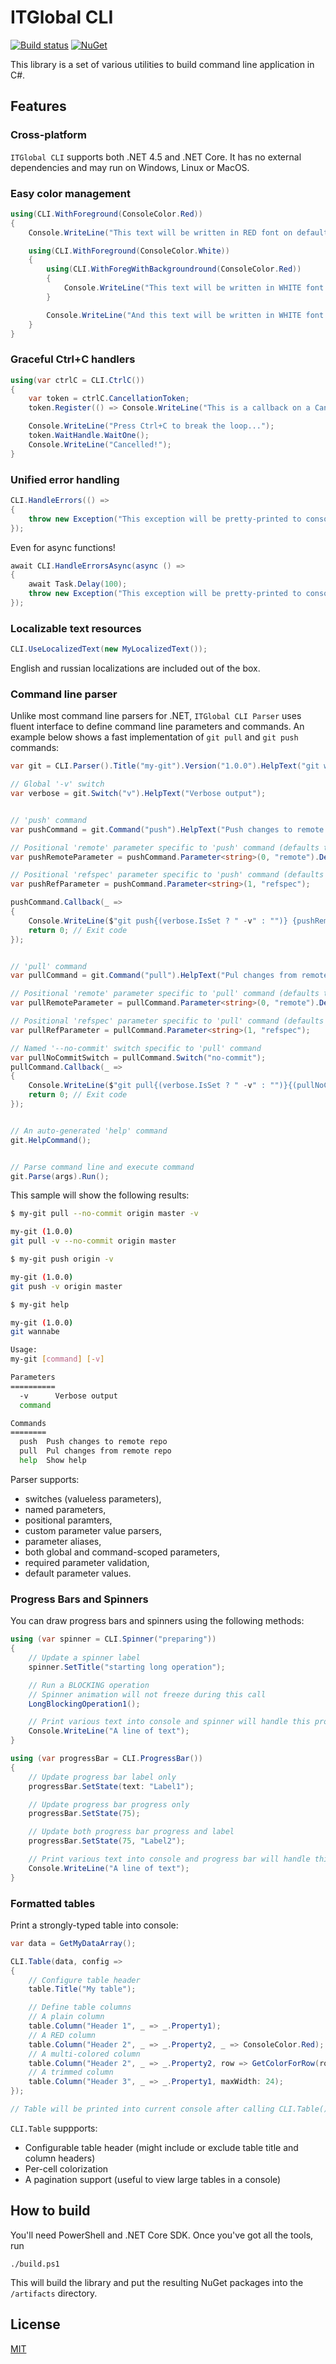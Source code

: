 # ITGlobal CLI

[![Build status](https://ci.appveyor.com/api/projects/status/y7e2wbpoeelabba1/branch/master?svg=true)](https://ci.appveyor.com/project/kapitanov/cli/branch/master)
[![NuGet](https://img.shields.io/nuget/v/ITGlobal.CLI.svg?maxAge=2592000)](https://www.nuget.org/packages/ITGlobal.CLI/)

This library is a set of various utilities to build command line application in C#.

## Features

### Cross-platform

`ITGlobal CLI` supports both .NET 4.5 and .NET Core. It has no external dependencies and may run on Windows, Linux or MacOS.

### Easy color management

```csharp
using(CLI.WithForeground(ConsoleColor.Red))
{
    Console.WriteLine("This text will be written in RED font on default background");

    using(CLI.WithForeground(ConsoleColor.White))
    {
        using(CLI.WithForegWithBackgroundround(ConsoleColor.Red))
        {
            Console.WriteLine("This text will be written in WHITE font on RED background");
        }

        Console.WriteLine("And this text will be written in WHITE font on default background");
    }
}
```

### Graceful Ctrl+C handlers

```csharp
using(var ctrlC = CLI.CtrlC())
{
    var token = ctrlC.CancellationToken;
    token.Register(() => Console.WriteLine("This is a callback on a CancellationToken"));

    Console.WriteLine("Press Ctrl+C to break the loop...");
    token.WaitHandle.WaitOne();
    Console.WriteLine("Cancelled!");
}
```

### Unified error handling

```csharp
CLI.HandleErrors(() =>
{
    throw new Exception("This exception will be pretty-printed to console");
});
```

Even for async functions!

```csharp
await CLI.HandleErrorsAsync(async () =>
{
    await Task.Delay(100);
    throw new Exception("This exception will be pretty-printed to console");
});
```

### Localizable text resources

```csharp
CLI.UseLocalizedText(new MyLocalizedText());
```

English and russian localizations are included out of the box.

### Command line parser

Unlike most command line parsers for .NET, `ITGlobal CLI Parser` uses fluent interface to define command line parameters and commands.
An example below shows a fast implementation of `git pull` and `git push` commands:

```csharp
var git = CLI.Parser().Title("my-git").Version("1.0.0").HelpText("git wannabe");

// Global '-v' switch
var verbose = git.Switch("v").HelpText("Verbose output");


// 'push' command
var pushCommand = git.Command("push").HelpText("Push changes to remote repo");

// Positional 'remote' parameter specific to 'push' command (defaults to 'origin')
var pushRemoteParameter = pushCommand.Parameter<string>(0, "remote").DefaultValue("origin");

// Positional 'refspec' parameter specific to 'push' command (defaults to null)
var pushRefParameter = pushCommand.Parameter<string>(1, "refspec");

pushCommand.Callback(_ =>
{
    Console.WriteLine($"git push{(verbose.IsSet ? " -v" : "")} {pushRemoteParameter.Value} {pushRefParameter.Value}");
    return 0; // Exit code
});


// 'pull' command
var pullCommand = git.Command("pull").HelpText("Pul changes from remote repo");

// Positional 'remote' parameter specific to 'pull' command (defaults to 'origin')
var pullRemoteParameter = pullCommand.Parameter<string>(0, "remote").DefaultValue("origin");

// Positional 'refspec' parameter specific to 'pull' command (defaults to null)
var pullRefParameter = pullCommand.Parameter<string>(1, "refspec");

// Named '--no-commit' switch specific to 'pull' command
var pullNoCommitSwitch = pullCommand.Switch("no-commit");
pullCommand.Callback(_ =>
{
    Console.WriteLine($"git pull{(verbose.IsSet ? " -v" : "")}{(pullNoCommitSwitch.IsSet ? " --no-commit" : "")} {pullRemoteParameter.Value} {pullRefParameter.Value}");
    return 0; // Exit code
});


// An auto-generated 'help' command
git.HelpCommand();


// Parse command line and execute command
git.Parse(args).Run();
```

This sample will show the following results:

```bash
$ my-git pull --no-commit origin master -v

my-git (1.0.0)
git pull -v --no-commit origin master

$ my-git push origin -v

my-git (1.0.0)
git push -v origin master

$ my-git help

my-git (1.0.0)
git wannabe

Usage:
my-git [command] [-v]

Parameters
==========
  -v      Verbose output
  command

Commands
========
  push  Push changes to remote repo
  pull  Pul changes from remote repo
  help  Show help
```

Parser supports:

* switches (valueless parameters),
* named parameters,
* positional paramters,
* custom parameter value parsers,
* parameter aliases,
* both global and command-scoped parameters,
* required parameter validation,
* default parameter values.

### Progress Bars and Spinners

You can draw progress bars and spinners using the following methods:

```csharp
using (var spinner = CLI.Spinner("preparing"))
{
    // Update a spinner label
    spinner.SetTitle("starting long operation");

    // Run a BLOCKING operation
    // Spinner animation will not freeze during this call
    LongBlockingOperation1();

    // Print various text into console and spinner will handle this properly
    Console.WriteLine("A line of text");
}

using (var progressBar = CLI.ProgressBar())
{
    // Update progress bar label only
    progressBar.SetState(text: "Label1");

    // Update progress bar progress only
    progressBar.SetState(75);

    // Update both progress bar progress and label
    progressBar.SetState(75, "Label2");

    // Print various text into console and progress bar will handle this properly
    Console.WriteLine("A line of text");
}
```

### Formatted tables

Print a strongly-typed table into console:

```csharp
var data = GetMyDataArray();

CLI.Table(data, config =>
{
    // Configure table header
    table.Title("My table");

    // Define table columns
    // A plain column
    table.Column("Header 1", _ => _.Property1);
    // A RED column
    table.Column("Header 2", _ => _.Property2, _ => ConsoleColor.Red);
    // A multi-colored column
    table.Column("Header 2", _ => _.Property2, row => GetColorForRow(row)));
    // A trimmed column
    table.Column("Header 3", _ => _.Property1, maxWidth: 24);
});

// Table will be printed into current console after calling CLI.Table()

```

`CLI.Table` suppports:

* Configurable table header (might include or exclude table title and column headers)
* Per-cell colorization
* A pagination support (useful to view large tables in a console)

## How to build

You'll need PowerShell and .NET Core SDK. Once you've got all the tools, run

```shell
./build.ps1
```

This will build the library and put the resulting NuGet packages into the `/artifacts` directory.

## License

[MIT](http://opensource.org/licenses/MIT)